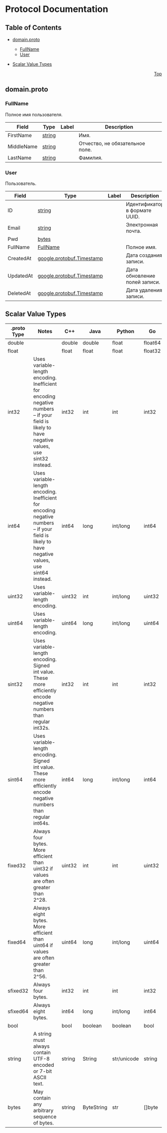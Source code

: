 # Protocol Documentation
<a name="top"></a>

## Table of Contents

- [domain.proto](#domain.proto)
    - [FullName](#github.com.EmptyShadow.eltech.journal.api.FullName)
    - [User](#github.com.EmptyShadow.eltech.journal.api.User)
  
- [Scalar Value Types](#scalar-value-types)



<a name="domain.proto"></a>
<p align="right"><a href="#top">Top</a></p>

## domain.proto



<a name="github.com.EmptyShadow.eltech.journal.api.FullName"></a>

### FullName
Полное имя пользователя.


| Field | Type | Label | Description |
| ----- | ---- | ----- | ----------- |
| FirstName | [string](#string) |  | Имя. |
| MiddleName | [string](#string) |  | Отчество, не обязательное поле. |
| LastName | [string](#string) |  | Фамилия. |






<a name="github.com.EmptyShadow.eltech.journal.api.User"></a>

### User
Пользователь.


| Field | Type | Label | Description |
| ----- | ---- | ----- | ----------- |
| ID | [string](#string) |  | Идентификатор в формате UUID. |
| Email | [string](#string) |  | Электронная почта. |
| Pwd | [bytes](#bytes) |  |  |
| FullName | [FullName](#github.com.EmptyShadow.eltech.journal.api.FullName) |  | Полное имя. |
| CreatedAt | [google.protobuf.Timestamp](#google.protobuf.Timestamp) |  | Дата создания записи. |
| UpdatedAt | [google.protobuf.Timestamp](#google.protobuf.Timestamp) |  | Дата обновление полей записи. |
| DeletedAt | [google.protobuf.Timestamp](#google.protobuf.Timestamp) |  | Дата удаления записи. |





 

 

 

 



## Scalar Value Types

| .proto Type | Notes | C++ | Java | Python | Go | C# | PHP | Ruby |
| ----------- | ----- | --- | ---- | ------ | -- | -- | --- | ---- |
| <a name="double" /> double |  | double | double | float | float64 | double | float | Float |
| <a name="float" /> float |  | float | float | float | float32 | float | float | Float |
| <a name="int32" /> int32 | Uses variable-length encoding. Inefficient for encoding negative numbers – if your field is likely to have negative values, use sint32 instead. | int32 | int | int | int32 | int | integer | Bignum or Fixnum (as required) |
| <a name="int64" /> int64 | Uses variable-length encoding. Inefficient for encoding negative numbers – if your field is likely to have negative values, use sint64 instead. | int64 | long | int/long | int64 | long | integer/string | Bignum |
| <a name="uint32" /> uint32 | Uses variable-length encoding. | uint32 | int | int/long | uint32 | uint | integer | Bignum or Fixnum (as required) |
| <a name="uint64" /> uint64 | Uses variable-length encoding. | uint64 | long | int/long | uint64 | ulong | integer/string | Bignum or Fixnum (as required) |
| <a name="sint32" /> sint32 | Uses variable-length encoding. Signed int value. These more efficiently encode negative numbers than regular int32s. | int32 | int | int | int32 | int | integer | Bignum or Fixnum (as required) |
| <a name="sint64" /> sint64 | Uses variable-length encoding. Signed int value. These more efficiently encode negative numbers than regular int64s. | int64 | long | int/long | int64 | long | integer/string | Bignum |
| <a name="fixed32" /> fixed32 | Always four bytes. More efficient than uint32 if values are often greater than 2^28. | uint32 | int | int | uint32 | uint | integer | Bignum or Fixnum (as required) |
| <a name="fixed64" /> fixed64 | Always eight bytes. More efficient than uint64 if values are often greater than 2^56. | uint64 | long | int/long | uint64 | ulong | integer/string | Bignum |
| <a name="sfixed32" /> sfixed32 | Always four bytes. | int32 | int | int | int32 | int | integer | Bignum or Fixnum (as required) |
| <a name="sfixed64" /> sfixed64 | Always eight bytes. | int64 | long | int/long | int64 | long | integer/string | Bignum |
| <a name="bool" /> bool |  | bool | boolean | boolean | bool | bool | boolean | TrueClass/FalseClass |
| <a name="string" /> string | A string must always contain UTF-8 encoded or 7-bit ASCII text. | string | String | str/unicode | string | string | string | String (UTF-8) |
| <a name="bytes" /> bytes | May contain any arbitrary sequence of bytes. | string | ByteString | str | []byte | ByteString | string | String (ASCII-8BIT) |

